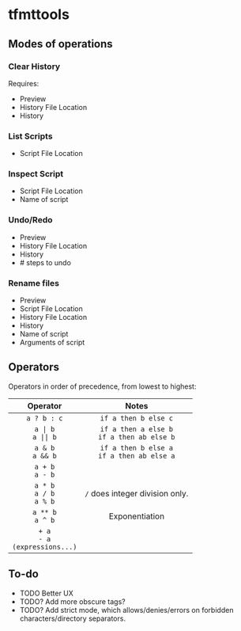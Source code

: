 # tfmttools

## Modes of operations

### Clear History

Requires:

- Preview
- History File Location
- History

### List Scripts

- Script File Location

### Inspect Script

- Script File Location
- Name of script

### Undo/Redo

- Preview
- History File Location
- History
- \# steps to undo

### Rename files

- Preview
- Script File Location
- History File Location
- History
- Name of script
- Arguments of script

## Operators

Operators in order of precedence, from lowest to highest:

| Operator                             | Notes                                         |
|:------------------------------------:|:---------------------------------------------:|
| `a ? b : c`                          | `if a then b else c`                          |
| `a \| b`<br>`a \|\| b`               | `if a then a else b`<br>`if a then ab else b` |
| `a & b`<br>`a && b`                  | `if a then b else a`<br>`if a then ab else a` |
| `a + b`<br>`a - b`                   |                                               |
| `a * b`<br>`a / b`<br>`a % b`        | `/` does integer division only.               |
| `a ** b`<br>`a ^ b`                  | Exponentiation                                |
| `+ a`<br>`- a`<br>`(expressions...)` |                                               |

## To-do

- TODO Better UX
- TODO? Add more obscure tags?
- TODO? Add strict mode, which allows/denies/errors on forbidden characters/directory separators.
